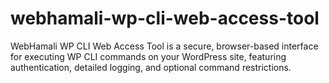 # webhamali-wp-cli-web-access-tool
WebHamali WP CLI Web Access Tool is a secure, browser-based interface for executing WP CLI commands on your WordPress site, featuring authentication, detailed logging, and optional command restrictions.
